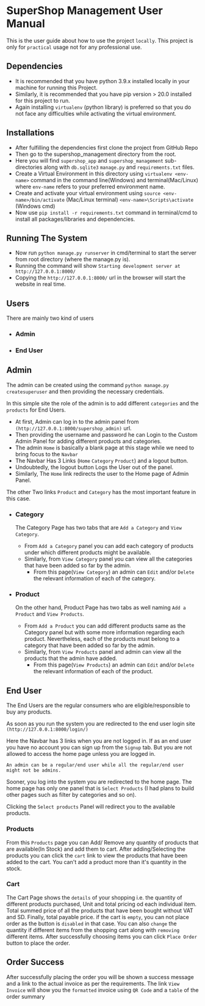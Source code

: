 # SuperShop Management User Manual

This is the user guide about how to use the project `locally`. 
This project is only for `practical` usage not for any professional
use.

## Dependencies

* It is recommended that you have python 3.9.x installed locally in 
  your machine for running this Project.
* Similarly, it is recommended that you have pip version > 20.0 installed for this project
  to run.
* Again installing `virtualenv` (python library) is preferred so that
you do not face any difficulties while activating the virtual environment.

## Installations

* After fulfilling the dependencies first clone the project from GitHub Repo
* Then go to the supershop_management directory from the root.
* Here you will find `supershop_app` and `supershop_management` sub-directories
  along with `db.sqlite3` `manage.py` and `requirements.txt` files.
* Create a Virtual Environment in this directory using `virtualenv <env-name>` command
  in the command line(Windows) and terminal(Mac/Linux) where `env-name` refers to your 
  preferred environment name.
* Create and activate your virtual environment using `source <env-name>/bin/activate` (Mac/Linux terminal) `<env-name>\Scripts\activate` (Windows cmd)
* Now use `pip install -r requirements.txt` command in terminal/cmd to install all packages/libraries and dependencies.


## Running The System

* Now run `python manage.py runserver` in cmd/terminal to start the server from root directory (where the manage.py is).
* Running the command will show `Starting development server at http://127.0.0.1:8000/`
* Copying the `http://127.0.0.1:8000/` url in the browser will start the website in real time.


## Users

There are mainly two kind of users

* ### Admin
* ### End User


## Admin

The admin can be created using the command `python manage.py createsuperuser` and then providing the necessary credentials.

In this simple site the role of the admin is to add different `categories` and the `products` for End Users.

* At first, Admin can log in to the admin panel from `(http://127.0.0.1:8000/supershop_admin)` url.
* Then providing the username and password he can Login to the Custom Admin Panel for adding different products and categories.
* The admin `Home` is basically a blank page at this stage while we need to bring focus to the `Navbar`
* The Navbar Has 3 Links (`Home` `Category` `Product`) and a logout button.
* Undoubtedly, the logout button Logs the User out of the panel.
* Similarly, The `Home` link redirects the user to the Home page of Admin Panel.

The other Two links `Product` and `Category` has the most important feature in this case. 

-   ### Category

    The Category Page has two tabs that are `Add a Category` and `View Category`.

    - From `Add a Category` panel you can add each category of products under which different 
      products might be available.
    - Similarly, from `View Category` panel you can view all the categories that have been added
      so far by the admin.
        - From this page(`View Category`) an admin can `Edit` and/or `Delete` the relevant information of 
          each of the category.



-   ### Product

    On the other hand, Product Page has two tabs as well naming `Add a Product` and `View Products`.

    - From `Add a Product` you can add different products same as the Category panel but with some 
      more information regarding each product. Nevertheless, each of the products must belong to a 
      category that have been added so far by the admin.
    - Similarly, from `View Products` panel and admin can view all the products that the admin have added.
        - From this page(`View Products`) an admin can `Edit` and/or `Delete` the relevant information of 
          each of the product.


## End User

The End Users are the regular consumers who are eligible/responsible to buy any products.

As soon as you run the system you are redirected to the end user login site `(http://127.0.0.1:8000/login/)`

Here the Navbar has 3 links when you are not logged in. If as an end user you have no account you can sign up from
the `Signup` tab. But you are not allowed to access the home page unless you are logged in. 

    An admin can be a regular/end user while all the regular/end user might not be admins.

Sooner, you log into the system you are redirected to the home page. 
The home page has only one panel that is `Select Products` 
(I had plans to build other pages such as filter by categories and so on).

Clicking the `Select products` Panel will redirect you to the available products.

### Products

From this `Products` page you can Add/ Remove any quantity of products that are available(In Stock) and add them
to cart. After adding/Selecting the products you can click the `cart` link to view the products that have been added to 
the cart. You can't add a product more than it's quantity in the stock.

### Cart

The Cart Page shows the `details` of your shopping i.e. the quantity of different products purchased, Unit and total 
pricing od each individual item. Total summed price of all the products that have been bought without VAT and SD. Finally,
total payable price. if the cart is `empty`, you can not place order as the button is `disabled` in that case. You can also `change` 
the quantity if different items from the shopping cart along with `removing` different items. After successfully choosing items
you can click `Place Order` button to place the order.

## Order Success

After successfully placing the order you will be shown a success message and a link to the actual invoice as per the requirements. The link 
`View Invoice` will show you the `formatted` invoice using `QR Code` and a `table` of the order summary







